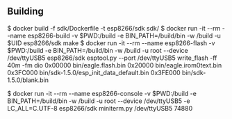 ## Building

  $ docker build -f sdk/Dockerfile -t esp8266/sdk sdk/
  $ docker run -it --rm --name esp8266-build -v $PWD:/build -e BIN_PATH=/build/bin -w /build -u $UID esp8266/sdk make
  $ docker run -it --rm --name esp8266-flash -v $PWD:/build -e BIN_PATH=/build/bin -w /build -u root --device /dev/ttyUSB5 esp8266/sdk esptool.py --port /dev/ttyUSB5 write_flash -ff 40m -fm dio 0x00000 bin/eagle.flash.bin 0x20000 bin/eagle.irom0text.bin 0x3FC000 bin/sdk-1.5.0/esp_init_data_default.bin 0x3FE000 bin/sdk-1.5.0/blank.bin

  $ docker run -it --rm --name esp8266-console -v $PWD:/build -e BIN_PATH=/build/bin -w /build -u root --device /dev/ttyUSB5 -e LC_ALL=C.UTF-8 esp8266/sdk miniterm.py /dev/ttyUSB5 74880

